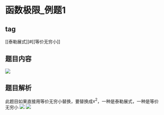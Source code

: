 # 函数极限_例题1
## tag
[[泰勒展式]]#[[等价无穷小]]
## 题目内容
![](https://rgdz-img.oss-cn-hangzhou.aliyuncs.com/img/20211129091721.png)

## 题目解析
此题目如果直接用等价无穷小替换，要替换成$x^2$，一种是泰勒展式，一种是等价无穷小
![](https://rgdz-img.oss-cn-hangzhou.aliyuncs.com/img/20211129092219.png)
![](https://rgdz-img.oss-cn-hangzhou.aliyuncs.com/img/20211129092512.png)


